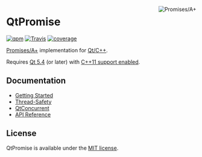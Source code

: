 <a href="https://promisesaplus.com/" title="Promises/A+ 1.1"><img src="https://promisesaplus.com/assets/logo-small.png" alt="Promises/A+" align="right"/></a>

# QtPromise
[![qpm](https://img.shields.io/github/release/simonbrunel/qtpromise.svg?style=flat-square&label=qpm&colorB=4CAF50)](https://www.qpm.io/packages/com.github.simonbrunel.qtpromise/index.html) [![Travis](https://img.shields.io/travis/simonbrunel/qtpromise/master.svg?style=flat-square)](https://travis-ci.org/simonbrunel/qtpromise) [![coverage](https://img.shields.io/codecov/c/github/simonbrunel/qtpromise.svg?style=flat-square)](https://codecov.io/gh/simonbrunel/qtpromise)

[Promises/A+](https://promisesaplus.com/) implementation for [Qt/C++](https://www.qt.io/).

Requires [Qt 5.4](https://www.qt.io/download/) (or later) with [C++11 support enabled](https://wiki.qt.io/How_to_use_C++11_in_your_Qt_Projects).

## Documentation

* [Getting Started](https://qtpromise.netlify.com/qtpromise/getting-started)
* [Thread-Safety](https://qtpromise.netlify.com/qtpromise/thread-safety)
* [QtConcurrent](https://qtpromise.netlify.com/qtpromise/qtconcurrent)
* [API Reference](https://qtpromise.netlify.com/qtpromise/api-reference)

## License
QtPromise is available under the [MIT license](LICENSE).
